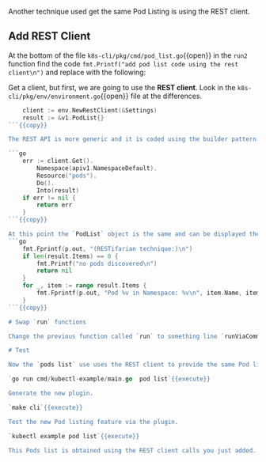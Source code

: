 Another technique used get the same Pod Listing is using the REST client. 

## Add REST Client

At the bottom of the file `k8s-cli/pkg/cmd/pod_list.go`{{open}} in the `run2` function find the code `fmt.Printf("add pod list code using the rest client\n")` and replace with the following:

Get a client, but first, we are going to use the **REST client**. Look in the `k8s-cli/pkg/env/environment.go`{{open}} file at the differences.

```go
	client := env.NewRestClient(&Settings)
	result := &v1.PodList{}
```{{copy}}

The REST API is more generic and it is coded using the builder pattern.

```go
	err := client.Get().
		Namespace(apiv1.NamespaceDefault).
		Resource("pods").
		Do().
		Into(result)
	if err != nil {
		return err
	}
```{{copy}}

At this point the `PodList` object is the same and can be displayed the same way as in the first part of this scenario.
```go
    fmt.Fprintf(p.out, "(RESTifarian technique:)\n")
	if len(result.Items) == 0 {
		fmt.Printf("no pods discovered\n")
		return nil
	}
	for _, item := range result.Items {
		fmt.Fprintf(p.out, "Pod %v in Namespace: %v\n", item.Name, item.Namespace)
	}
```{{copy}}

# Swap `run` functions

Change the previous function called `run` to something line `runViaCommand` then change function named `run2` to `run`.

# Test

Now the `pods list` use uses the REST client to provide the same Pod list.

`go run cmd/kubectl-example/main.go  pod list`{{execute}}

Generate the new plugin.

`make cli`{{execute}}

Test the new Pod listing feature via the plugin.

`kubectl example pod list`{{execute}}

This Pods list is obtained using the REST client calls you just added.
